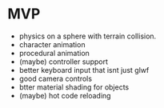 MVP
===
- physics on a sphere with terrain collision.
- character animation
- procedural animation
- (maybe) controller support
- better keyboard input that isnt just glwf
- good camera controls
- btter material shading for objects
- (maybe) hot code reloading
